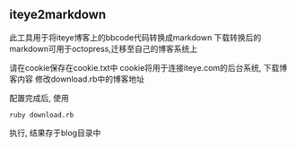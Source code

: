 ## iteye2markdown

此工具用于将iteye博客上的bbcode代码转换成markdown
下载转换后的markdown可用于octopress,迁移至自己的博客系统上

请在cookie保存在cookie.txt中
cookie将用于连接iteye.com的后台系统, 下载博客内容
修改download.rb中的博客地址

配置完成后, 使用
```
ruby download.rb
```
执行, 结果存于blog目录中



